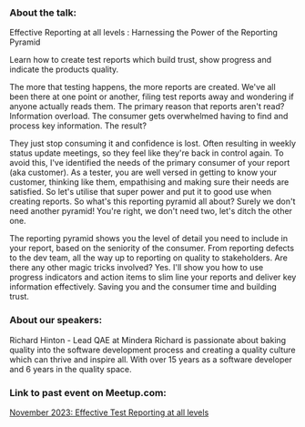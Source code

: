 ### About the talk:

Effective Reporting at all levels : Harnessing the Power of the Reporting Pyramid

Learn how to create test reports which build trust, show progress and indicate the products quality.

The more that testing happens, the more reports are created. We've all been there at one point or another, filing test reports away and wondering if anyone actually reads them. The primary reason that reports aren't read? Information overload. The consumer gets overwhelmed having to find and process key information. The result?

They just stop consuming it and confidence is lost. Often resulting in weekly status update meetings, so they feel like they're back in control again. To avoid this, I've identified the needs of the primary consumer of your report (aka customer). As a tester, you are well versed in getting to know your customer, thinking like them, empathising and making sure their needs are satisfied. So let's utilise that super power and put it to good use when creating reports. So what's this reporting pyramid all about? Surely we don't need another pyramid! You're right, we don't need two, let's ditch the other one.

The reporting pyramid shows you the level of detail you need to include in your report, based on the seniority of the consumer. From reporting defects to the dev team, all the way up to reporting on quality to stakeholders. Are there any other magic tricks involved? Yes. I'll show you how to use progress indicators and action items to slim line your reports and deliver key information effectively. Saving you and the consumer time and building trust.

### About our speakers: 

Richard Hinton - Lead QAE at Mindera
Richard is passionate about baking quality into the software development process and creating a quality culture which can thrive and inspire all. With over 15 years as a software developer and 6 years in the quality space.

### Link to past event on Meetup.com:

[November 2023: Effective Test Reporting at all levels](https://www.meetup.com/ministry-of-testing-coventry/events/296331441/)